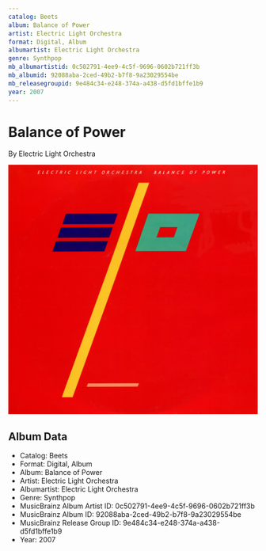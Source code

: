 ```yaml
---
catalog: Beets
album: Balance of Power
artist: Electric Light Orchestra
format: Digital, Album
albumartist: Electric Light Orchestra
genre: Synthpop
mb_albumartistid: 0c502791-4ee9-4c5f-9696-0602b721ff3b
mb_albumid: 92088aba-2ced-49b2-b7f8-9a23029554be
mb_releasegroupid: 9e484c34-e248-374a-a438-d5fd1bffe1b9
year: 2007
---
```


# Balance of Power

By Electric Light Orchestra

![](../../assets/beetscovers/Electric_Light_Orchestra-Balance_of_Power.jpg)

## Album Data

- Catalog: Beets
- Format: Digital, Album
- Album: Balance of Power
- Artist: Electric Light Orchestra
- Albumartist: Electric Light Orchestra
- Genre: Synthpop
- MusicBrainz Album Artist ID: 0c502791-4ee9-4c5f-9696-0602b721ff3b
- MusicBrainz Album ID: 92088aba-2ced-49b2-b7f8-9a23029554be
- MusicBrainz Release Group ID: 9e484c34-e248-374a-a438-d5fd1bffe1b9
- Year: 2007

